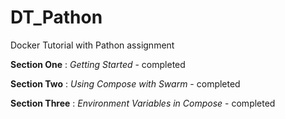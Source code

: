# DT_Pathon
Docker Tutorial with Pathon assignment

**Section One** : *Getting Started* - completed

**Section Two** : *Using Compose with Swarm* - completed

**Section Three** : *Environment Variables in Compose* - completed
